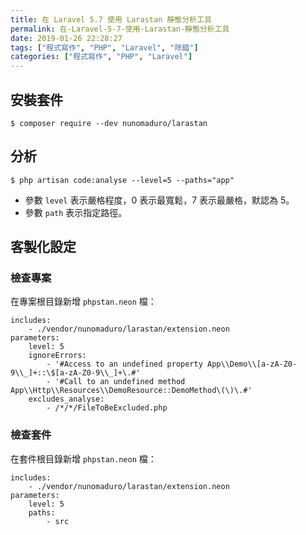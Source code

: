 ```yaml
---
title: 在 Laravel 5.7 使用 Larastan 靜態分析工具
permalink: 在-Laravel-5-7-使用-Larastan-靜態分析工具
date: 2019-01-26 22:28:27
tags: ["程式寫作", "PHP", "Laravel", "除錯"]
categories: ["程式寫作", "PHP", "Laravel"]
---
```


## 安裝套件
```
$ composer require --dev nunomaduro/larastan
```

## 分析
```
$ php artisan code:analyse --level=5 --paths="app"
```
- 參數 `level` 表示嚴格程度，0 表示最寬鬆，7 表示最嚴格，默認為 5。
- 參數 `path` 表示指定路徑。

## 客製化設定
### 檢查專案
在專案根目錄新增 `phpstan.neon` 檔：
```
includes:
    - ./vendor/nunomaduro/larastan/extension.neon
parameters:
    level: 5
    ignoreErrors:
        - '#Access to an undefined property App\\Demo\\[a-zA-Z0-9\\_]+::\$[a-zA-Z0-9\\_]+\.#'
        - '#Call to an undefined method App\\Http\\Resources\\DemoResource::DemoMethod\(\)\.#'
    excludes_analyse:
        - /*/*/FileToBeExcluded.php
```

### 檢查套件
在套件根目錄新增 `phpstan.neon` 檔：
```
includes:
    - ./vendor/nunomaduro/larastan/extension.neon
parameters:
    level: 5
    paths:
        - src
```

